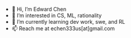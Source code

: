 - 👋 Hi, I’m Edward Chen
- 👀 I’m interested in CS, ML, rationality
- 🌱 I’m currently learning dev work, swe, and RL
- 📫 Reach me at echen333us[at]gmail.com

<!---
echen333/echen333 is a ✨ special ✨ repository because its `README.md` (this file) appears on your GitHub profile.
You can click the Preview link to take a look at your changes.
--->

